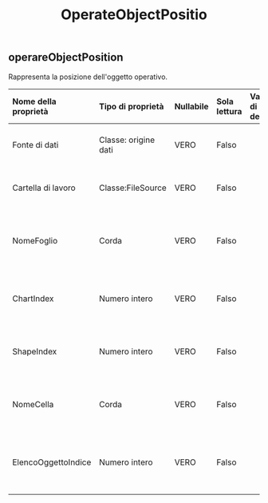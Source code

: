 ﻿---
title: OperateObjectPositio
second_title: Aspose.Cells Cloud Documen
type: docs
url: /it/specification/model/operateobjectposition/
description: "Aspose.Cells Specifica del modello cloud: OperateObjectPosition. Gestisci facilmente Excel e altri fogli di calcolo con funzionalità come apertura, generazione, modifica, divisione, unione, confronto e conversione"
kwords: Excel, Office, Foglio di calcolo, Cloud REST API, OperateObjectPosition
weight: 50
---
## **operareObjectPosition**

 Rappresenta la posizione dell'oggetto operativo.

| Nome della proprietà| Tipo di proprietà| Nullabile| Sola lettura| Valore di default| Descrizione|
|:- |:- |:- |:- |:- |:- |
| Fonte di dati| Classe: origine dati| VERO| Falso|| Rappresenta l'origine dati dell'oggetto operativo.|
| Cartella di lavoro| Classe:FileSource| VERO| Falso|| Rappresenta l'origine dati dell'oggetto operativo.|
| NomeFoglio| Corda| VERO| Falso|| Rappresenta il nome del foglio di lavoro dell'oggetto operativo.|
| ChartIndex| Numero intero| VERO| Falso|| Rappresenta l'indice del grafico dell'oggetto operativo.|
| ShapeIndex| Numero intero| VERO| Falso|| Rappresenta l'indice della forma dell'oggetto operativo.|
| NomeCella| Corda| VERO| Falso|| Rappresenta il nome della cella dell'oggetto operativo.|
| ElencoOggettoIndice| Numero intero| VERO| Falso|| Rappresenta l'indice dell'oggetto elenco dell'oggetto operativo.|

